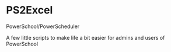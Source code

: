 # PS2Excel
PowerSchool/PowerScheduler

A few little scripts to make life a bit easier for admins and users of PowerSchool

